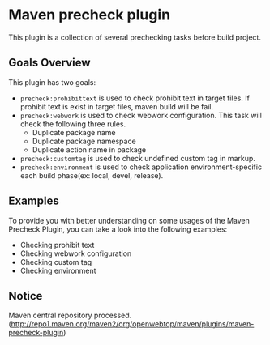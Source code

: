 # Maven precheck plugin

This plugin is a collection of several prechecking tasks before build project.

## Goals Overview

This plugin has two goals:
- `precheck:prohibittext` is used to check prohibit text in target files. If prohibit text is exist in target files, maven build will be fail.
- `precheck:webwork` is used to check webwork configuration. This task will check the following three rules.
  - Duplicate package name
  - Duplicate package namespace
  - Duplicate action name in package
- `precheck:customtag` is used to check undefined custom tag in markup.
- `precheck:environment` is used to check application environment-specific each build phase(ex: local, devel, release).

## Examples

To provide you with better understanding on some usages of the Maven Precheck Plugin, you can take a look into the following examples:

- Checking prohibit text
- Checking webwork configuration
- Checking custom tag
- Checking environment

## Notice

Maven central repository processed. (http://repo1.maven.org/maven2/org/openwebtop/maven/plugins/maven-precheck-plugin)
